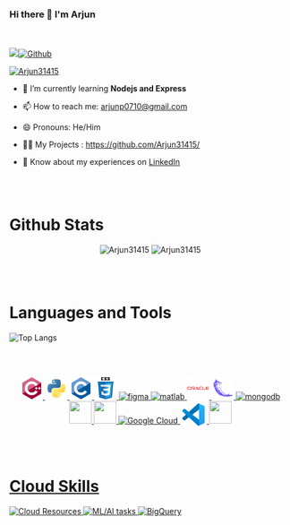 ### Hi there 👋 I'm Arjun
<br></br>
![](https://visitor-badge.laobi.icu/badge?page_id=Arjun31415.Arjun31415)[![Github](https://img.shields.io/github/followers/Arjun31415?label=Follow&style=social)](https://github.com/Arjun31415)
<!--
**Arjun31415/Arjun31415** is a ✨ _special_ ✨ repository because its `README.md` (this file) appears on your GitHub profile.

Here are some ideas to get you started:

- 🔭 I’m currently working on ...

- 👯 I’m looking to collaborate on ...
- 🤔 I’m looking for help with ...
- 💬 Ask me about ...
- ⚡ Fun fact: ...
-->
<p align="left"> <a href="https://github.com/ryo-ma/github-profile-trophy"><img src="https://github-profile-trophy.vercel.app/?username=Arjun31415" alt="Arjun31415" /></a> </p>

- 🌱 I’m currently learning <strong>Nodejs and Express</strong>

- 📫 How to reach me: arjunp0710@gmail.com

- 😄 Pronouns: He/Him

- 👨‍💻 My Projects : https://github.com/Arjun31415/

- 📄 Know about my experiences on [LinkedIn](www.linkedin.com/in/arjun-prashanth-36a9371b9)

<br></br>
# Github Stats
<p align="center"><img src="https://github-readme-stats.vercel.app/api?username=Arjun31415&show_icons=true&locale=en" alt="Arjun31415"/>
<img src="https://github-readme-streak-stats.herokuapp.com/?user=Arjun31415&" alt="Arjun31415"/>
</p>

<br></br>
# Languages and Tools

![Top Langs](https://github-readme-stats.vercel.app/api/top-langs/?username=Arjun31415&theme=nightowl)

<br></br>
<p align="center">
    <!-- C++ -->
    <a href="https://www.w3schools.com/cpp/" target="_blank">
      <img src="https://raw.githubusercontent.com/devicons/devicon/master/icons/cplusplus/cplusplus-original.svg" alt="cplusplus" width="40" height="40"/>
    </a>
    <!-- Py -->
    <a href="https://www.python.org" target="_blank">
      <img src="https://raw.githubusercontent.com/devicons/devicon/master/icons/python/python-original.svg" alt="python" width="40" height="40"/>
    </a>
    <!-- C -->
    <a href="https://www.cprogramming.com/" target="_blank">
      <img src="https://raw.githubusercontent.com/devicons/devicon/master/icons/c/c-original.svg" alt="c" width="40" height="40"/>
    </a> 
    <!-- CSS3 -->
    <a href="https://www.w3schools.com/css/" target="_blank">
      <img src="https://raw.githubusercontent.com/devicons/devicon/master/icons/css3/css3-original-wordmark.svg" alt="css3" width="40" height="40"/>
    </a>
    <!-- Figma -->
    <a href="https://www.figma.com/" target="_blank">
      <img src="https://www.vectorlogo.zone/logos/figma/figma-icon.svg" alt="figma" width="40" height="40"/>
    </a>
    <!-- Matlab -->
    <a href="https://www.mathworks.com/" target="_blank">
      <img src="https://upload.wikimedia.org/wikipedia/commons/2/21/Matlab_Logo.png" alt="matlab" width="40" height="40"/> 
    </a>
    <!-- Oracle SQL -->
    <a href="https://www.oracle.com/" target="_blank">
      <img src="https://raw.githubusercontent.com/devicons/devicon/master/icons/oracle/oracle-original.svg" alt="oracle" width="40" height="40"/> 
    </a>
    <!-- Flask -->
    <a href="https://flask.palletsprojects.com/en/2.0.x/" target="_blank">
      <img src="./assets/flask.svg" height="40" width="40"/>
    </a>
    <!-- Mongodb -->
    <a href="https://www.mongodb.com/" target="_blank">
      <img src="https://cdn.jsdelivr.net/gh/devicons/devicon/icons/mongodb/mongodb-original.svg" alt="mongodb" width="40" height="40"/>
    </a>
    <!-- Nodejs -->
    <a href="https://nodejs.org/en/" target="_blank">
      <img src="https://cdn.jsdelivr.net/gh/devicons/devicon/icons/nodejs/nodejs-original.svg" width="40" height="40"/>
    </a>
    <!-- Express -->
    <a href="https://expressjs.com/" target="_blank">
      <img src="https://icongr.am/devicon/express-original.svg?size=128&color=ffffff" height="40" width="40"/>
    </a>
    <!-- Google Cloud -->
    <a href="https://cloud.google.com/"> 
      <img src="https://cdn.jsdelivr.net/gh/devicons/devicon/icons/googlecloud/googlecloud-original.svg" alt="Google Cloud" width="40" height="40"/>
    </a>
    <!-- Vscode -->
    <a href="" target="_blank">
      <img src="https://raw.githubusercontent.com/github/explore/80688e429a7d4ef2fca1e82350fe8e3517d3494d/topics/visual-studio-code/visual-studio-code.png" alt="VS Code" height="40" style="vertical-align:top; margin:4px">
    </a>
    <!-- Pycharm -->
    <a href="https://www.jetbrains.com/pycharm/" target="_blank">
      <img src="https://cdn.jsdelivr.net/gh/devicons/devicon/icons/pycharm/pycharm-original.svg" width="40" height="40"/>
    </a>

</p>
<br></br>

 # [Cloud Skills]( https://www.qwiklabs.com/public_profiles/fbc9de29-97db-4b10-b8a5-03d383ff0409 )

<p>
<!-- Create and Manage Cloud Resources -->
<a href="https://google.qwiklabs.com/public_profiles/fbc9de29-97db-4b10-b8a5-03d383ff0409/badges/1207047"><img alt="Cloud Resources" src="https://cdn.qwiklabs.com/oJ68YJxOAkrezBSWMLSdZpIYgr5Cu5mztWuM1n5in%2Fs%3D" height="120px"/>
</a>
<!-- Perform Foundational Data, ML, and AI Tasks -->
<a href="https://google.qwiklabs.com/public_profiles/fbc9de29-97db-4b10-b8a5-03d383ff0409/badges/1218766"><img alt="ML/AI tasks" src="https://cdn.qwiklabs.com/%2F9D4R4yvhkeW801%2FE2ryfwk0hLrPAI0XI85bSGOeFYY%3D" height="120px"/>
</a>
<!-- Insights from Data with BigQuery -->
<a href="https://google.qwiklabs.com/public_profiles/fbc9de29-97db-4b10-b8a5-03d383ff0409/badges/1223461"><img alt="BigQuery" src="https://cdn.qwiklabs.com/IBk0o4vFmjLggVGWsOqoRFssHQkhjZPXpl%2F7Qa6srP4%3D" height="120px"/>
</p>
